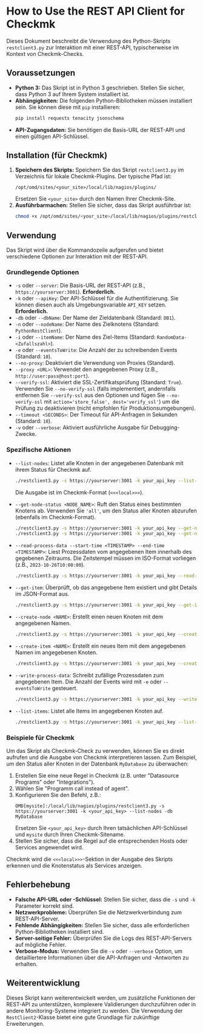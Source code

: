 # How to Use the REST API Client for Checkmk

Dieses Dokument beschreibt die Verwendung des Python-Skripts `restclient3.py` zur Interaktion mit einer REST-API, typischerweise im Kontext von Checkmk-Checks.

## Voraussetzungen

* **Python 3:** Das Skript ist in Python 3 geschrieben. Stellen Sie sicher, dass Python 3 auf Ihrem System installiert ist.
* **Abhängigkeiten:** Die folgenden Python-Bibliotheken müssen installiert sein. Sie können diese mit `pip` installieren:
    ```bash
    pip install requests tenacity jsonschema
    ```
* **API-Zugangsdaten:** Sie benötigen die Basis-URL der REST-API und einen gültigen API-Schlüssel.

## Installation (für Checkmk)

1.  **Speichern des Skripts:** Speichern Sie das Skript `restclient3.py` im Verzeichnis für lokale Checkmk-Plugins. Der typische Pfad ist:
    ```
    /opt/omd/sites/<your_site>/local/lib/nagios/plugins/
    ```
    Ersetzen Sie `<your_site>` durch den Namen Ihrer Checkmk-Site.
2.  **Ausführbarmachen:** Stellen Sie sicher, dass das Skript ausführbar ist:
    ```bash
    chmod +x /opt/omd/sites/<your_site>/local/lib/nagios/plugins/restclient3.py
    ```

## Verwendung

Das Skript wird über die Kommandozeile aufgerufen und bietet verschiedene Optionen zur Interaktion mit der REST-API.

### Grundlegende Optionen

* `-s` oder `--server`: Die Basis-URL der REST-API (z.B., `https://yourserver:3001`). **Erforderlich.**
* `-k` oder `--apiKey`: Der API-Schlüssel für die Authentifizierung. Sie können diesen auch als Umgebungsvariable `API_KEY` setzen. **Erforderlich.**
* `-db` oder `--dbName`: Der Name der Zieldatenbank (Standard: `DB1`).
* `-n` oder `--nodeName`: Der Name des Zielknotens (Standard: `PythonRestClient`).
* `-i` oder `--itemName`: Der Name des Ziel-Items (Standard: `RandomData-<Zufallszahl>`).
* `-e` oder `--eventsToWrite`: Die Anzahl der zu schreibenden Events (Standard: `10`).
* `--no-proxy`: Deaktiviert die Verwendung von Proxies (Standard).
* `--proxy <URL>`: Verwendet den angegebenen Proxy (z.B., `http://user:pass@host:port`).
* `--verify-ssl`: Aktiviert die SSL-Zertifikatsprüfung (Standard: `True`). Verwenden Sie `--no-verify-ssl` (falls implementiert, andernfalls entfernen Sie `--verify-ssl` aus den Optionen und fügen Sie `--no-verify-ssl` mit `action='store_false', dest='verify_ssl'`) um die Prüfung zu deaktivieren (nicht empfohlen für Produktionsumgebungen).
* `--timeout <SECONDS>`: Der Timeout für API-Anfragen in Sekunden (Standard: `10`).
* `-v` oder `--verbose`: Aktiviert ausführliche Ausgabe für Debugging-Zwecke.

### Spezifische Aktionen

* `--list-nodes`: Listet alle Knoten in der angegebenen Datenbank mit ihrem Status für Checkmk auf.
    ```bash
    ./restclient3.py -s https://yourserver:3001 -k your_api_key --list-nodes -db MyDatabase
    ```
    Die Ausgabe ist im Checkmk-Format (`<<<local>>>`).

* `--get-node-status <NODE_NAME>`: Ruft den Status eines bestimmten Knotens ab. Verwenden Sie `'all'`, um den Status aller Knoten abzurufen (ebenfalls im Checkmk-Format).
    ```bash
    ./restclient3.py -s https://yourserver:3001 -k your_api_key --get-node-status MyNode -db MyDatabase
    ./restclient3.py -s https://yourserver:3001 -k your_api_key --get-node-status all -db MyDatabase
    ```

* `--read-process-data --start-time <TIMESTAMP> --end-time <TIMESTAMP>`: Liest Prozessdaten vom angegebenen Item innerhalb des gegebenen Zeitraums. Die Zeitstempel müssen im ISO-Format vorliegen (z.B., `2023-10-26T10:00:00`).
    ```bash
    ./restclient3.py -s https://yourserver:3001 -k your_api_key --read-process-data -db MyDatabase -n MyNode -i MyItem --start-time 2023-10-26T10:00:00 --end-time 2023-10-26T11:00:00
    ```

* `--get-item`: Überprüft, ob das angegebene Item existiert und gibt Details im JSON-Format aus.
    ```bash
    ./restclient3.py -s https://yourserver:3001 -k your_api_key --get-item -db MyDatabase -n MyNode -i MyItem
    ```

* `--create-node <NAME>`: Erstellt einen neuen Knoten mit dem angegebenen Namen.
    ```bash
    ./restclient3.py -s https://yourserver:3001 -k your_api_key --create-node NewNode -db MyDatabase
    ```

* `--create-item <NAME>`: Erstellt ein neues Item mit dem angegebenen Namen im angegebenen Knoten.
    ```bash
    ./restclient3.py -s https://yourserver:3001 -k your_api_key --create-item NewItem -db MyDatabase -n MyNode
    ```

* `--write-process-data`: Schreibt zufällige Prozessdaten zum angegebenen Item. Die Anzahl der Events wird mit `-e` oder `--eventsToWrite` gesteuert.
    ```bash
    ./restclient3.py -s https://yourserver:3001 -k your_api_key --write-process-data -db MyDatabase -n MyNode -i MyItem -e 5
    ```

* `--list-items`: Listet alle Items im angegebenen Knoten auf.
    ```bash
    ./restclient3.py -s https://yourserver:3001 -k your_api_key --list-items -db MyDatabase -n MyNode
    ```

### Beispiele für Checkmk

Um das Skript als Checkmk-Check zu verwenden, können Sie es direkt aufrufen und die Ausgabe von Checkmk interpretieren lassen. Zum Beispiel, um den Status aller Knoten in der Datenbank `MyDatabase` zu überwachen:

1.  Erstellen Sie eine neue Regel in Checkmk (z.B. unter "Datasource Programs" oder "Integrations").
2.  Wählen Sie "Programm call instead of agent".
3.  Konfigurieren Sie den Befehl, z.B.:
    ```
    OMD[mysite]:/local/lib/nagios/plugins/restclient3.py -s https://yourserver:3001 -k <your_api_key> --list-nodes -db MyDatabase
    ```
    Ersetzen Sie `<your_api_key>` durch Ihren tatsächlichen API-Schlüssel und `mysite` durch Ihren Checkmk-Sitename.
4.  Stellen Sie sicher, dass die Regel auf die entsprechenden Hosts oder Services angewendet wird.

Checkmk wird die `<<<local>>>`-Sektion in der Ausgabe des Skripts erkennen und die Knotenstatus als Services anzeigen.

## Fehlerbehebung

* **Falsche API-URL oder -Schlüssel:** Stellen Sie sicher, dass die `-s` und `-k` Parameter korrekt sind.
* **Netzwerkprobleme:** Überprüfen Sie die Netzwerkverbindung zum REST-API-Server.
* **Fehlende Abhängigkeiten:** Stellen Sie sicher, dass alle erforderlichen Python-Bibliotheken installiert sind.
* **Server-seitige Fehler:** Überprüfen Sie die Logs des REST-API-Servers auf mögliche Fehler.
* **Verbose-Modus:** Verwenden Sie die `-v` oder `--verbose` Option, um detailliertere Informationen über die API-Anfragen und -Antworten zu erhalten.

## Weiterentwicklung

Dieses Skript kann weiterentwickelt werden, um zusätzliche Funktionen der REST-API zu unterstützen, komplexere Validierungen durchzuführen oder in andere Monitoring-Systeme integriert zu werden. Die Verwendung der `RestClient2`-Klasse bietet eine gute Grundlage für zukünftige Erweiterungen.